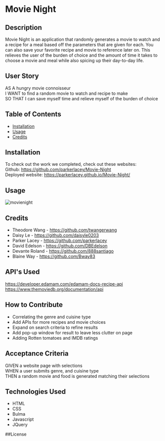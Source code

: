 # Movie Night

## Description

Movie Night is an application that randomly generates a movie to watch and a recipe for a meal based off the parameters that are given for each. You can also save your favorite recipe and movie to reference later on. This relieves the user of the burden of choice and the amount of time it takes to choose a movie and meal while also spicing up their day-to-day life. 

## User Story

AS A hungry movie connoisseur <br>
I WANT to find a random movie to watch and recipe to make <br>
SO THAT I can save myself time and relieve myself of the burden of choice

## Table of Contents 

- [Installation](#installation)
- [Usage](#usage)
- [Credits](#credits)

## Installation

To check out the work we completed, check out these websites: <br>
Github: https://github.com/parkerlacey/Movie-Night <br>
Deployed website: https://parkerlacey.github.io/Movie-Night/

## Usage

![movienight](assets/movienight3.gif) 

## Credits

* Theodore Wang - https://github.com/twangerwang
* Daisy Le - https://github.com/daisyle0203
* Parker Lacey - https://github.com/parkerlacey
* David Edelson - https://github.com/DBEdelson
* Devante Roland - https://github.com/888santiago
* Blaine Way - https://github.com/Bway83

## API's Used

https://developer.edamam.com/edamam-docs-recipe-api <br>
https://www.themoviedb.org/documentation/api

## How to Contribute

- Correlating the genre and cuisine type <br>
- Add APIs for more recipes and movie choices <br>
- Expand on search criteria to refine results <br>
- Add pop-up window for result to leave less clutter on page <br>
- Adding Rotten tomatoes and IMDB ratings <br>

## Acceptance Criteria

GIVEN a website page with selections <br>
WHEN  a user submits genre, and cuisine type <br>
THEN  a random movie and food is generated matching their selections


## Technologies Used
* HTML
* CSS
* Bulma
* Javascript
* JQuery

##License
 

